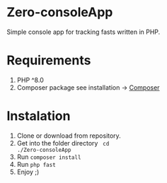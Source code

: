 # Zero-consoleApp

Simple console app for tracking fasts written in PHP.

# Requirements

1. PHP ^8.0
2. Composer package see installation -> <a href='https://getcomposer.org/doc/00-intro.md' target='__blank'>Composer</a>

# Instalation

1. Clone or download from repository.
2. Get into the folder directory <code> cd ./Zero-consoleApp</code>
3. Run <code>composer install</code>
4. Run <code>php fast</code>
5. Enjoy ;)